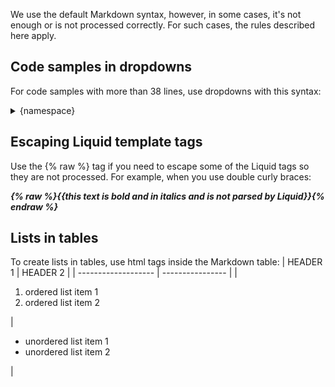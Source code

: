 We use the default Markdown syntax, however, in some cases, it's not enough or is not processed correctly. For such cases, the rules described here apply.

## Code samples in dropdowns
For code samples with more than 38 lines, use dropdowns with this syntax: 

<details>
<summary>{namespace}</summary>

```php
{code}

```
</details>

## Escaping Liquid template tags

Use the {% raw %} tag if you need to escape some of the Liquid tags so they are not processed. For example, when you use double curly braces: 

***{% raw %}{{this text is bold and in italics and is not parsed by Liquid}}{% endraw %}***

## Lists in tables
To create lists in tables, use html tags inside the Markdown table:
| HEADER 1 | HEADER 2  |
| ------------------- | ---------------- |
| <ol><li>ordered list item 1</li><li>ordered list item 2</li></ol>   | <ul><li>unordered list item 1</li><li>unordered list item 2</li></ul>  |
